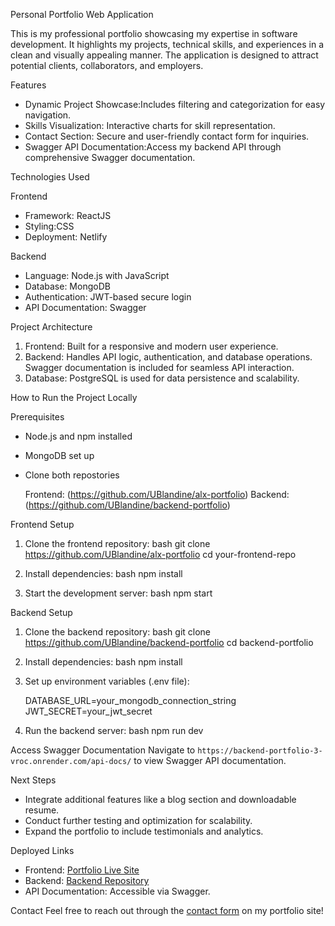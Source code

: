 
Personal Portfolio Web Application

This is my professional portfolio showcasing my expertise in software development. It highlights my projects, technical skills, and experiences in a clean and visually appealing manner. The application is designed to attract potential clients, collaborators, and employers.

Features

- Dynamic Project Showcase:Includes filtering and categorization for easy navigation.
- Skills Visualization: Interactive charts for skill representation.
- Contact Section: Secure and user-friendly contact form for inquiries.
- Swagger API Documentation:Access my backend API through comprehensive Swagger documentation.

Technologies Used

Frontend
- Framework: ReactJS
- Styling:CSS
- Deployment: Netlify

Backend
- Language: Node.js with JavaScript
- Database: MongoDB
- Authentication: JWT-based secure login
- API Documentation: Swagger 

Project Architecture

1. Frontend: Built for a responsive and modern user experience.
2. Backend: Handles API logic, authentication, and database operations. Swagger documentation is included for seamless API interaction.
3. Database: PostgreSQL is used for data persistence and scalability.

 How to Run the Project Locally

 Prerequisites
- Node.js and npm installed
- MongoDB set up
- Clone both repostories

    Frontend: (https://github.com/UBlandine/alx-portfolio) 
    Backend: (https://github.com/UBlandine/backend-portfolio) 

 Frontend Setup
1. Clone the frontend repository:
   bash
   git clone https://github.com/UBlandine/alx-portfolio
   cd your-frontend-repo
   
2. Install dependencies:
   bash
   npm install
   
3. Start the development server:
   bash
   npm start
   

 Backend Setup
1. Clone the backend repository:
   bash
   git clone https://github.com/UBlandine/backend-portfolio
   cd backend-portfolio
   
2. Install dependencies:
   bash
   npm install
   
3. Set up environment variables (.env file):
   
   DATABASE_URL=your_mongodb_connection_string
   JWT_SECRET=your_jwt_secret
   
4. Run the backend server:
   bash
   npm run dev
   

 Access Swagger Documentation
Navigate to `https://backend-portfolio-3-vroc.onrender.com/api-docs/` to view Swagger API documentation.

Next Steps
- Integrate additional features like a blog section and downloadable resume.
- Conduct further testing and optimization for scalability.
- Expand the portfolio to include testimonials and analytics.

Deployed Links
- Frontend: [Portfolio Live Site](https://blandop.netlify.app/)
- Backend: [Backend Repository](https://github.com/UBlandine/backend-portfolio)
- API Documentation: Accessible via Swagger.

Contact
Feel free to reach out through the [contact form](https://blandop.netlify.app/contact) on my portfolio site!

